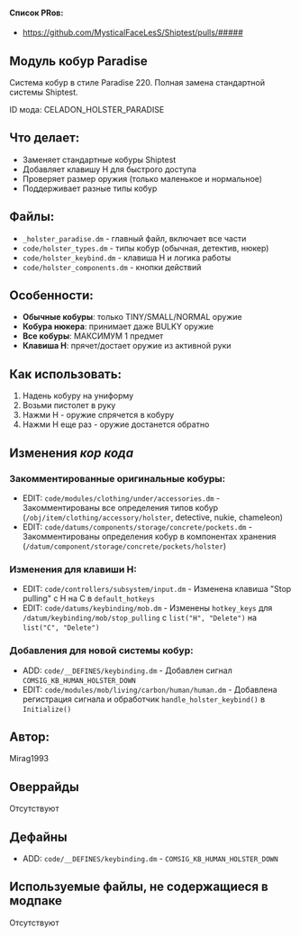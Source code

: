 
#### Список PRов:

- https://github.com/MysticalFaceLesS/Shiptest/pulls/#####

## Модуль кобур Paradise

Система кобур в стиле Paradise 220. Полная замена стандартной системы Shiptest.

ID мода: CELADON_HOLSTER_PARADISE

## Что делает:
- Заменяет стандартные кобуры Shiptest
- Добавляет клавишу H для быстрого доступа
- Проверяет размер оружия (только маленькое и нормальное)
- Поддерживает разные типы кобур

## Файлы:
- `_holster_paradise.dm` - главный файл, включает все части
- `code/holster_types.dm` - типы кобур (обычная, детектив, нюкер)
- `code/holster_keybind.dm` - клавиша H и логика работы
- `code/holster_components.dm` - кнопки действий

## Особенности:
- **Обычные кобуры**: только TINY/SMALL/NORMAL оружие
- **Кобура нюкера**: принимает даже BULKY оружие
- **Все кобуры**: МАКСИМУМ 1 предмет
- **Клавиша H**: прячет/достает оружие из активной руки

## Как использовать:
1. Надень кобуру на униформу
2. Возьми пистолет в руку
3. Нажми H - оружие спрячется в кобуру
4. Нажми H еще раз - оружие достанется обратно

## Изменения *кор кода*

### Закомментированные оригинальные кобуры:
- EDIT: `code/modules/clothing/under/accessories.dm` - Закомментированы все определения типов кобур (`/obj/item/clothing/accessory/holster`, detective, nukie, chameleon)
- EDIT: `code/datums/components/storage/concrete/pockets.dm` - Закомментированы определения кобур в компонентах хранения (`/datum/component/storage/concrete/pockets/holster`)

### Изменения для клавиши H:
- EDIT: `code/controllers/subsystem/input.dm` - Изменена клавиша "Stop pulling" с H на C в `default_hotkeys`
- EDIT: `code/datums/keybinding/mob.dm` - Изменены `hotkey_keys` для `/datum/keybinding/mob/stop_pulling` с `list("H", "Delete")` на `list("C", "Delete")`

### Добавления для новой системы кобур:
- ADD: `code/__DEFINES/keybinding.dm` - Добавлен сигнал `COMSIG_KB_HUMAN_HOLSTER_DOWN`
- EDIT: `code/modules/mob/living/carbon/human/human.dm` - Добавлена регистрация сигнала и обработчик `handle_holster_keybind()` в `Initialize()`

## Автор:
Mirag1993

## Оверрайды

Отсутствуют

## Дефайны

- ADD: `code/__DEFINES/keybinding.dm` - `COMSIG_KB_HUMAN_HOLSTER_DOWN`

## Используемые файлы, не содержащиеся в модпаке

Отсутствуют
